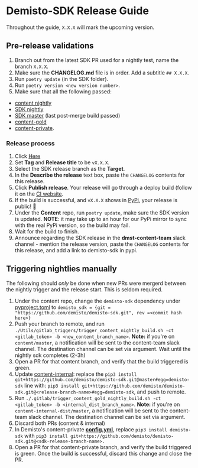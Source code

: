 # Demisto-SDK Release Guide

Throughout the guide, `X.X.X` will mark the upcoming version.

## Pre-release validations 

1) Branch out from the latest SDK PR used for a nightly test, name the branch `X.X.X`. 
2) Make sure the **CHANGELOG.md** file is in order. Add a subtitle `## X.X.X`.
3) Run `poetry update` (in the SDK folder).
5) Run `poetry version <new version number>`.
6) Make sure that all the following passed:
  - [content nightly](https://code.pan.run/xsoar/content/-/pipeline_schedules)
  - [SDK nightly](https://code.pan.run/xsoar/content/-/pipeline_schedules)
  - [SDK master](https://github.com/demisto/demisto-sdk) (last post-merge build passed)
  - [content-gold](https://code.pan.run/xsoar/content-internal-dist/-/pipeline_schedules) 
  - [content-private](https://github.com/demisto/content-private/actions).

### Release process

1) Click [Here](https://github.com/demisto/demisto-sdk/releases/new)
2) Set **Tag** and **Release title** to be `vX.X.X`.
3) Select the SDK release branch as the **Target**.
4) In the **Describe the release** text box, paste the `CHANGELOG` contents for this release.
5) Click **Publish release**. Your release will go through a deploy build (follow it on the [CI website](https://app.circleci.com/pipelines/github/demisto/demisto-sdk). 
6) If the build is successful, and `vX.X.X` shows in [PyPi](https://pypi.org/project/demisto-sdk/), your release is public! 🎉
7) Under the **Content** repo, run `poetry update`, make sure the SDK version is updated.  **NOTE**: it may take up to an hour for our PyPi mirror to sync with the real PyPi version, so the build may fail.
8) Wait for the build to finish.
9) Announce regarding the SDK release in the **dmst-content-team** slack channel - mention the release version, paste the `CHANGELOG` contents for this release, and add a link to demisto-sdk in pypi.


## Triggering nightlies manually
The following should _only_ be done when new PRs were mergerd between the nightly trigger and the release start. This is seldom required. 

1) Under the content repo, change the `demisto-sdk` dependency under [pyproject.toml]([url](https://github.com/demisto/content/blob/master/pyproject.toml)) to `demisto_sdk = {git = "https://github.com/demisto/demisto-sdk.git", rev =<commit hash here>}`
2) Push your branch to remote, and run `./Utils/gitlab_triggers/trigger_content_nightly_build.sh -ct <gitlab_token> -b <new_content_branch_name>`.
  **Note:** if you're on `content/master`, a notification will be sent to the content-team slack channel. The destination channel can be set via argument.  Wait until the nightly sdk completes (2-3h)
3) Open a PR for that content branch, and verify that the build triggered is green. 
4) Update [content-internal](https://code.pan.run/xsoar/content-internal-dist/-/blob/master/.gitlab/.gitlab-ci.yml): replace the `pip3 install git+https://github.com/demisto/demisto-sdk.git@master#egg=demisto-sdk` line with: `pip3 install git+https://github.com/demisto/demisto-sdk.git@<release-branch-name>#egg=demisto-sdk`, and push to remote. 
5) Run `./.gitlab/trigger_content_gold_nightly_build.sh -ct <gitlab_token> -b <internal_dist_branch_name>`.
  **Note:** if you're on `content-internal-dist/master`, a notification will be sent to the content-team slack channel. The destination channel can be set via argument. 
6) Discard both PRs (content & internal)
7) In Demisto's content-private [**config.yml**](https://github.com/demisto/content-private/blob/master/.github/workflows/config.yml), replace `pip3 install demisto-sdk` with `pip3 install git+https://github.com/demisto/demisto-sdk.git@<sdk-release-branch-name>.`
8) Open a PR for that content-private branch, and verify the build triggered is green. Once the build is successful, discard this change and close the PR.
